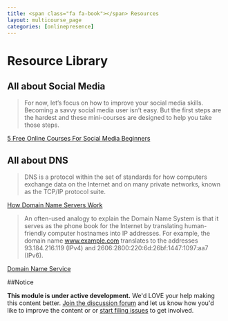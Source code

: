```yaml
---
title: <span class="fa fa-book"></span> Resources
layout: multicourse_page
categories: [onlinepresence]
---
```


# Resource Library 

## All about Social Media

>For now, let’s focus on how to improve your social media skills. Becoming a savvy social media user isn’t easy. But the first steps are the hardest and these mini-courses are designed to help you take those steps.

[5 Free Online Courses For Social Media Beginners](http://www.edudemic.com/5-free-online-courses-for-social-media-beginners/)

## All about DNS

>DNS is a protocol within the set of standards for how computers exchange data on the Internet and on many private networks, known as the TCP/IP protocol suite.

[How Domain Name Servers Work](http://www.howstuffworks.com/dns.htm)

>An often-used analogy to explain the Domain Name System is that it serves as the phone book for the Internet by translating human-friendly computer hostnames into IP addresses. For example, the domain name www.example.com translates to the addresses 93.184.216.119 (IPv4) and 2606:2800:220:6d:26bf:1447:1097:aa7 (IPv6). 

[Domain Name Service](http://en.wikipedia.org/wiki/Domain_Name_System)

##Notice
<div class="alert alert-info">
<strong>This module is under active development.</strong> We'd LOVE your help making this content better. <a href="http://discourse.webmakerprototypes.org/category/training/connecting">Join the discussion forum</a> and let us know how you'd like to improve the content or or <a href="https://github.com/mozilla/school-of-webmaking/issues">start filing issues</a> to get involved.
</div>
